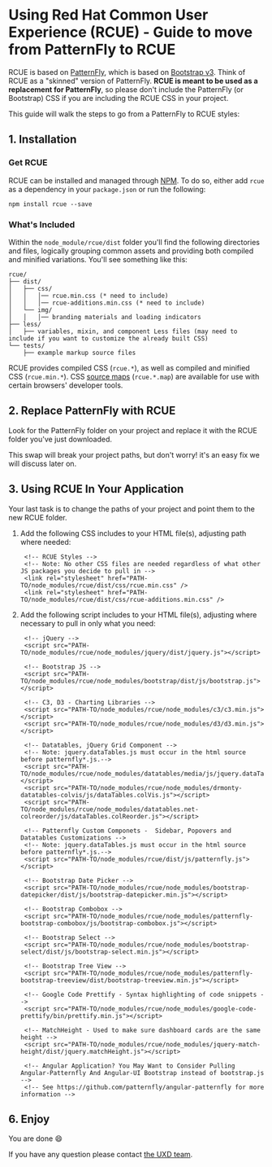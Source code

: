 # Using Red Hat Common User Experience (RCUE) - Guide to move from PatternFly to RCUE

RCUE is based on [PatternFly](https://www.patternfly.org/), which is based on [Bootstrap v3](http://getbootstrap.com/).  Think of RCUE as a "skinned" version of PatternFly. **RCUE is meant to be used as a replacement for PatternFly**, so please don't include the PatternFly (or Bootstrap) CSS if you are including the RCUE CSS in your project.

This guide will walk the steps to go from a PatternFly to RCUE styles:

## 1. Installation

### Get RCUE

RCUE can be installed and managed through [NPM](https://www.npmjs.com/). To do so, either add `rcue` as a dependency in your `package.json` or run the following:

```
npm install rcue --save
```

### What's Included

Within the `node_module/rcue/dist` folder you'll find the following directories and files, logically grouping common assets and providing both compiled and minified variations. You'll see something like this:

```
rcue/
├── dist/
│   ├── css/
│   │   │── rcue.min.css (* need to include)
│   │   │── rcue-additions.min.css (* need to include)
│   └── img/
│   │   │── branding materials and loading indicators
├── less/
│   ├── variables, mixin, and component Less files (may need to include if you want to customize the already built CSS)
└── tests/
    ├── example markup source files
```

RCUE provides compiled CSS (`rcue.*`), as well as compiled and minified CSS (`rcue.min.*`). CSS [source maps](https://developer.chrome.com/devtools/docs/css-preprocessors) (`rcue.*.map`) are available for use with certain browsers' developer tools.

## 2. Replace PatternFly with RCUE
Look for the PatternFly folder on your project and replace it with the RCUE folder you've just downloaded.

This swap will break your project paths, but don't worry! it's an easy fix we will discuss later on.

## 3. Using RCUE In Your Application

Your last task is to change the paths of your project and point them to the new RCUE folder.

1. Add the following CSS includes to your HTML file(s), adjusting path where needed:

        <!-- RCUE Styles -->
        <!-- Note: No other CSS files are needed regardless of what other JS packages you decide to pull in -->
        <link rel="stylesheet" href="PATH-TO/node_modules/rcue/dist/css/rcue.min.css" />
        <link rel="stylesheet" href="PATH-TO/node_modules/rcue/dist/css/rcue-additions.min.css" />

2. Add the following script includes to your HTML file(s), adjusting where necessary to pull in only what you need:

        <!-- jQuery -->
        <script src="PATH-TO/node_modules/rcue/node_modules/jquery/dist/jquery.js"></script>

        <!-- Bootstrap JS -->
        <script src="PATH-TO/node_modules/rcue/node_modules/bootstrap/dist/js/bootstrap.js"></script>

        <!-- C3, D3 - Charting Libraries -->
        <script src="PATH-TO/node_modules/rcue/node_modules/c3/c3.min.js"></script>
        <script src="PATH-TO/node_modules/rcue/node_modules/d3/d3.min.js"></script>

        <!-- Datatables, jQuery Grid Component -->
        <!-- Note: jquery.dataTables.js must occur in the html source before patternfly*.js.-->
        <script src="PATH-TO/node_modules/rcue/node_modules/datatables/media/js/jquery.dataTables.js"></script>
        <script src="PATH-TO/node_modules/rcue/node_modules/drmonty-datatables-colvis/js/dataTables.colVis.js"></script>
        <script src="PATH-TO/node_modules/rcue/node_modules/datatables.net-colreorder/js/dataTables.colReorder.js"></script>

        <!-- Patternfly Custom Componets -  Sidebar, Popovers and Datatables Customizations -->
        <!-- Note: jquery.dataTables.js must occur in the html source before patternfly*.js.-->
        <script src="PATH-TO/node_modules/rcue/dist/js/patternfly.js"></script>

        <!-- Bootstrap Date Picker -->
        <script src="PATH-TO/node_modules/rcue/node_modules/bootstrap-datepicker/dist/js/bootstrap-datepicker.min.js"></script>

        <!-- Bootstrap Combobox -->
        <script src="PATH-TO/node_modules/rcue/node_modules/patternfly-bootstrap-combobox/js/bootstrap-combobox.js"></script>

        <!-- Bootstrap Select -->
        <script src="PATH-TO/node_modules/rcue/node_modules/bootstrap-select/dist/js/bootstrap-select.min.js"></script>

        <!-- Bootstrap Tree View -->
        <script src="PATH-TO/node_modules/rcue/node_modules/patternfly-bootstrap-treeview/dist/bootstrap-treeview.min.js"></script>

        <!-- Google Code Prettify - Syntax highlighting of code snippets -->
        <script src="PATH-TO/node_modules/rcue/node_modules/google-code-prettify/bin/prettify.min.js"></script>

        <!-- MatchHeight - Used to make sure dashboard cards are the same height -->
        <script src="PATH-TO/node_modules/rcue/node_modules/jquery-match-height/dist/jquery.matchHeight.js"></script>

        <!-- Angular Application? You May Want to Consider Pulling Angular-Patternfly And Angular-UI Bootstrap instead of bootstrap.js -->
        <!-- See https://github.com/patternfly/angular-patternfly for more information -->

## 6. Enjoy

You are done :smile:

If you have any question please contact [the UXD team](mailto:uxd-team@redhat.com).
